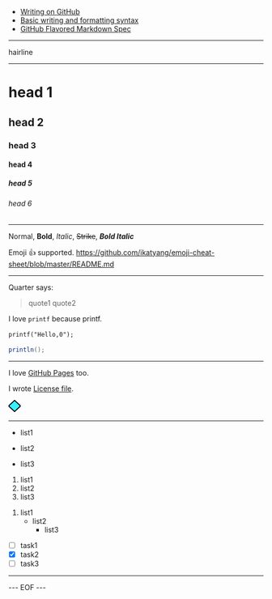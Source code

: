 - [Writing on GitHub](https://docs.github.com/en/free-pro-team@latest/github/writing-on-github)
- [Basic writing and formatting syntax](https://docs.github.com/en/free-pro-team@latest/github/writing-on-github/basic-writing-and-formatting-syntax)
- [GitHub Flavored Markdown Spec](https://github.github.com/gfm/)

***

hairline
***

# head 1
## head 2
### head 3
#### head 4
##### head 5
###### head 6

***

Normal, **Bold**, *Italic*, ~~Strike~~, ***Bold Italic***

Emoji :+1: supported. https://github.com/ikatyang/emoji-cheat-sheet/blob/master/README.md

***

Quarter says:
> quote1
> quote2

I love `printf` because printf.

```
printf("Hello,0");
```

```Java
println();
```

***

I love [GitHub Pages](https://pages.github.com/) too.

I wrote [License file](./LICENSE.txt).

![alt text](./src/main/javadoc/io/github/olyutorskii/ghmvnlibtmpl/doc-files/bluedia.png "image title")

***

- list1
+ list2
* list3

1. list1
1. list2
1. list3

1) list1
   - list2
     - list3

- [ ] task1
- [x] task2
- [ ] task3

***



--- EOF ---
